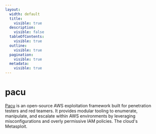 ```yaml
---
layout:
  width: default
  title:
    visible: true
  description:
    visible: false
  tableOfContents:
    visible: true
  outline:
    visible: true
  pagination:
    visible: true
  metadata:
    visible: true
---
```


# pacu

[Pacu](https://github.com/RhinoSecurityLabs/pacu) is an open-source AWS exploitation framework built for penetration testers and red teamers. It provides modular tooling to enumerate, manipulate, and escalate within AWS environments by leveraging misconfigurations and overly permissive IAM policies. The cloud's Metasploit.
